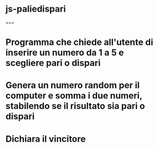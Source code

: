 # js-paliedispari

===

# Programma che chiede all'utente di inserire un numero da 1 a 5 e scegliere pari o dispari
# Genera un numero random per il computer e somma i due numeri, stabilendo se il risultato sia pari o dispari
# Dichiara il vincitore